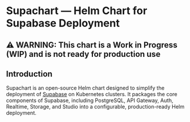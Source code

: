 # Supachart — Helm Chart for Supabase Deployment

## ⚠️ WARNING: This chart is a Work in Progress (WIP) and is not ready for production use

## Introduction

Supachart is an open-source Helm chart designed to simplify the deployment of [Supabase](https://supabase.com/) on Kubernetes clusters. It packages the core components of Supabase, including PostgreSQL, API Gateway, Auth, Realtime, Storage, and Studio into a configurable, production-ready Helm deployment.
